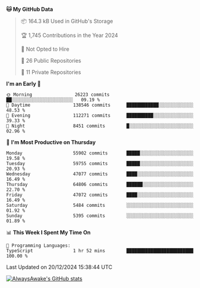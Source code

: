 <!--START_SECTION:waka-->
**🐱 My GitHub Data** 

> 📦 164.3 kB Used in GitHub's Storage 
 > 
> 🏆 1,745 Contributions in the Year 2024
 > 
> 🚫 Not Opted to Hire
 > 
> 📜 26 Public Repositories 
 > 
> 🔑 11 Private Repositories 
 > 
**I'm an Early 🐤** 

```text
🌞 Morning                26223 commits       ██░░░░░░░░░░░░░░░░░░░░░░░   09.19 % 
🌆 Daytime                138546 commits      ████████████░░░░░░░░░░░░░   48.53 % 
🌃 Evening                112271 commits      ██████████░░░░░░░░░░░░░░░   39.33 % 
🌙 Night                  8451 commits        █░░░░░░░░░░░░░░░░░░░░░░░░   02.96 % 
```
📅 **I'm Most Productive on Thursday** 

```text
Monday                   55902 commits       █████░░░░░░░░░░░░░░░░░░░░   19.58 % 
Tuesday                  59755 commits       █████░░░░░░░░░░░░░░░░░░░░   20.93 % 
Wednesday                47077 commits       ████░░░░░░░░░░░░░░░░░░░░░   16.49 % 
Thursday                 64806 commits       ██████░░░░░░░░░░░░░░░░░░░   22.70 % 
Friday                   47072 commits       ████░░░░░░░░░░░░░░░░░░░░░   16.49 % 
Saturday                 5484 commits        ░░░░░░░░░░░░░░░░░░░░░░░░░   01.92 % 
Sunday                   5395 commits        ░░░░░░░░░░░░░░░░░░░░░░░░░   01.89 % 
```


📊 **This Week I Spent My Time On** 

```text
💬 Programming Languages: 
TypeScript               1 hr 52 mins        █████████████████████████   100.00 % 
```


 Last Updated on 20/12/2024 15:38:44 UTC
<!--END_SECTION:waka-->

[![AlwaysAwake's GitHub stats](https://github-readme-stats.vercel.app/api?username=AlwaysAwake&show_icons=true&theme=github_dark&count_private=true)](https://github.com/AlwaysAwake/AlwaysAwake)
